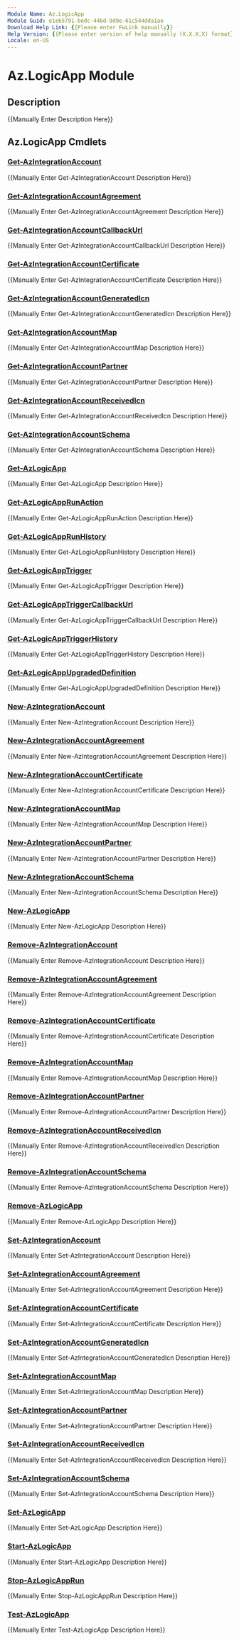 ```yaml
---
Module Name: Az.LogicApp
Module Guid: e1e65791-bedc-446d-9d9e-61c544dda1ae
Download Help Link: {{Please enter FwLink manually}}
Help Version: {{Please enter version of help manually (X.X.X.X) format}}
Locale: en-US
---
```


# Az.LogicApp Module
## Description
{{Manually Enter Description Here}}

## Az.LogicApp Cmdlets
### [Get-AzIntegrationAccount](Get-AzIntegrationAccount.md)
{{Manually Enter Get-AzIntegrationAccount Description Here}}

### [Get-AzIntegrationAccountAgreement](Get-AzIntegrationAccountAgreement.md)
{{Manually Enter Get-AzIntegrationAccountAgreement Description Here}}

### [Get-AzIntegrationAccountCallbackUrl](Get-AzIntegrationAccountCallbackUrl.md)
{{Manually Enter Get-AzIntegrationAccountCallbackUrl Description Here}}

### [Get-AzIntegrationAccountCertificate](Get-AzIntegrationAccountCertificate.md)
{{Manually Enter Get-AzIntegrationAccountCertificate Description Here}}

### [Get-AzIntegrationAccountGeneratedIcn](Get-AzIntegrationAccountGeneratedIcn.md)
{{Manually Enter Get-AzIntegrationAccountGeneratedIcn Description Here}}

### [Get-AzIntegrationAccountMap](Get-AzIntegrationAccountMap.md)
{{Manually Enter Get-AzIntegrationAccountMap Description Here}}

### [Get-AzIntegrationAccountPartner](Get-AzIntegrationAccountPartner.md)
{{Manually Enter Get-AzIntegrationAccountPartner Description Here}}

### [Get-AzIntegrationAccountReceivedIcn](Get-AzIntegrationAccountReceivedIcn.md)
{{Manually Enter Get-AzIntegrationAccountReceivedIcn Description Here}}

### [Get-AzIntegrationAccountSchema](Get-AzIntegrationAccountSchema.md)
{{Manually Enter Get-AzIntegrationAccountSchema Description Here}}

### [Get-AzLogicApp](Get-AzLogicApp.md)
{{Manually Enter Get-AzLogicApp Description Here}}

### [Get-AzLogicAppRunAction](Get-AzLogicAppRunAction.md)
{{Manually Enter Get-AzLogicAppRunAction Description Here}}

### [Get-AzLogicAppRunHistory](Get-AzLogicAppRunHistory.md)
{{Manually Enter Get-AzLogicAppRunHistory Description Here}}

### [Get-AzLogicAppTrigger](Get-AzLogicAppTrigger.md)
{{Manually Enter Get-AzLogicAppTrigger Description Here}}

### [Get-AzLogicAppTriggerCallbackUrl](Get-AzLogicAppTriggerCallbackUrl.md)
{{Manually Enter Get-AzLogicAppTriggerCallbackUrl Description Here}}

### [Get-AzLogicAppTriggerHistory](Get-AzLogicAppTriggerHistory.md)
{{Manually Enter Get-AzLogicAppTriggerHistory Description Here}}

### [Get-AzLogicAppUpgradedDefinition](Get-AzLogicAppUpgradedDefinition.md)
{{Manually Enter Get-AzLogicAppUpgradedDefinition Description Here}}

### [New-AzIntegrationAccount](New-AzIntegrationAccount.md)
{{Manually Enter New-AzIntegrationAccount Description Here}}

### [New-AzIntegrationAccountAgreement](New-AzIntegrationAccountAgreement.md)
{{Manually Enter New-AzIntegrationAccountAgreement Description Here}}

### [New-AzIntegrationAccountCertificate](New-AzIntegrationAccountCertificate.md)
{{Manually Enter New-AzIntegrationAccountCertificate Description Here}}

### [New-AzIntegrationAccountMap](New-AzIntegrationAccountMap.md)
{{Manually Enter New-AzIntegrationAccountMap Description Here}}

### [New-AzIntegrationAccountPartner](New-AzIntegrationAccountPartner.md)
{{Manually Enter New-AzIntegrationAccountPartner Description Here}}

### [New-AzIntegrationAccountSchema](New-AzIntegrationAccountSchema.md)
{{Manually Enter New-AzIntegrationAccountSchema Description Here}}

### [New-AzLogicApp](New-AzLogicApp.md)
{{Manually Enter New-AzLogicApp Description Here}}

### [Remove-AzIntegrationAccount](Remove-AzIntegrationAccount.md)
{{Manually Enter Remove-AzIntegrationAccount Description Here}}

### [Remove-AzIntegrationAccountAgreement](Remove-AzIntegrationAccountAgreement.md)
{{Manually Enter Remove-AzIntegrationAccountAgreement Description Here}}

### [Remove-AzIntegrationAccountCertificate](Remove-AzIntegrationAccountCertificate.md)
{{Manually Enter Remove-AzIntegrationAccountCertificate Description Here}}

### [Remove-AzIntegrationAccountMap](Remove-AzIntegrationAccountMap.md)
{{Manually Enter Remove-AzIntegrationAccountMap Description Here}}

### [Remove-AzIntegrationAccountPartner](Remove-AzIntegrationAccountPartner.md)
{{Manually Enter Remove-AzIntegrationAccountPartner Description Here}}

### [Remove-AzIntegrationAccountReceivedIcn](Remove-AzIntegrationAccountReceivedIcn.md)
{{Manually Enter Remove-AzIntegrationAccountReceivedIcn Description Here}}

### [Remove-AzIntegrationAccountSchema](Remove-AzIntegrationAccountSchema.md)
{{Manually Enter Remove-AzIntegrationAccountSchema Description Here}}

### [Remove-AzLogicApp](Remove-AzLogicApp.md)
{{Manually Enter Remove-AzLogicApp Description Here}}

### [Set-AzIntegrationAccount](Set-AzIntegrationAccount.md)
{{Manually Enter Set-AzIntegrationAccount Description Here}}

### [Set-AzIntegrationAccountAgreement](Set-AzIntegrationAccountAgreement.md)
{{Manually Enter Set-AzIntegrationAccountAgreement Description Here}}

### [Set-AzIntegrationAccountCertificate](Set-AzIntegrationAccountCertificate.md)
{{Manually Enter Set-AzIntegrationAccountCertificate Description Here}}

### [Set-AzIntegrationAccountGeneratedIcn](Set-AzIntegrationAccountGeneratedIcn.md)
{{Manually Enter Set-AzIntegrationAccountGeneratedIcn Description Here}}

### [Set-AzIntegrationAccountMap](Set-AzIntegrationAccountMap.md)
{{Manually Enter Set-AzIntegrationAccountMap Description Here}}

### [Set-AzIntegrationAccountPartner](Set-AzIntegrationAccountPartner.md)
{{Manually Enter Set-AzIntegrationAccountPartner Description Here}}

### [Set-AzIntegrationAccountReceivedIcn](Set-AzIntegrationAccountReceivedIcn.md)
{{Manually Enter Set-AzIntegrationAccountReceivedIcn Description Here}}

### [Set-AzIntegrationAccountSchema](Set-AzIntegrationAccountSchema.md)
{{Manually Enter Set-AzIntegrationAccountSchema Description Here}}

### [Set-AzLogicApp](Set-AzLogicApp.md)
{{Manually Enter Set-AzLogicApp Description Here}}

### [Start-AzLogicApp](Start-AzLogicApp.md)
{{Manually Enter Start-AzLogicApp Description Here}}

### [Stop-AzLogicAppRun](Stop-AzLogicAppRun.md)
{{Manually Enter Stop-AzLogicAppRun Description Here}}

### [Test-AzLogicApp](Test-AzLogicApp.md)
{{Manually Enter Test-AzLogicApp Description Here}}

